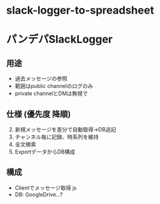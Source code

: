 # slack-logger-to-spreadsheet
# パンデパSlackLogger
## 用途
- 過去メッセージの参照
- 範囲はpublic channelのログのみ
- private channelとDMは無視で

## 仕様 (優先度 降順)
2. 新規メッセージを差分で自動取得→DB追記
3. チャンネル毎に記録、時系列を維持
4. 全文検索
1. ExportデータからDB構成

## 構成
- Clientでメッセージ取得 js
- DB: GoogleDrive...?
